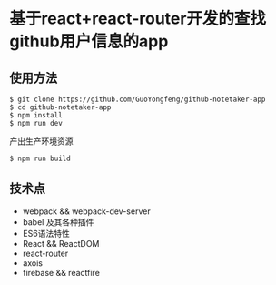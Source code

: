 # 基于react+react-router开发的查找github用户信息的app

## 使用方法

```
$ git clone https://github.com/GuoYongfeng/github-notetaker-app
$ cd github-notetaker-app
$ npm install
$ npm run dev
```

产出生产环境资源
```
$ npm run build
```

## 技术点

- webpack && webpack-dev-server
- babel 及其各种插件
- ES6语法特性
- React && ReactDOM
- react-router
- axois
- firebase && reactfire
